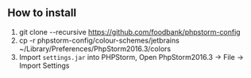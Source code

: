 How to install
---

1. git clone --recursive https://github.com/foodbank/phpstorm-config
2. cp -r phpstorm-config/colour-schemes/jetbrains ~/Library/Preferences/PhpStorm2016.3/colors
3. Import `settings.jar` into PHPStorm, Open PhpStorm2016.3 -> File -> Import Settings
